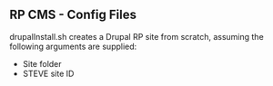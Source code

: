 RP CMS - Config Files
- 
drupalInstall.sh creates a Drupal RP site from scratch, assuming the following arguments are supplied:
- Site folder
- STEVE site ID
